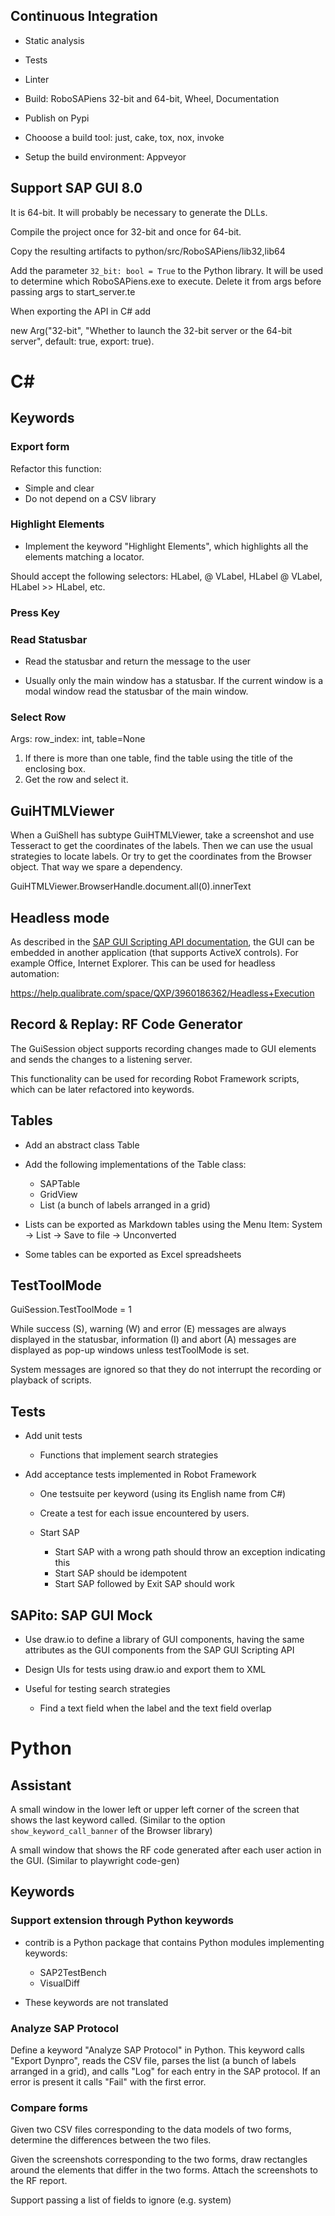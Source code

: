 
## Continuous Integration

- Static analysis
- Tests
- Linter
- Build: RoboSAPiens 32-bit and 64-bit, Wheel, Documentation
- Publish on Pypi

- Chooose a build tool: just, cake, tox, nox, invoke
- Setup the build environment: Appveyor


## Support SAP GUI 8.0

It is 64-bit. It will probably be necessary to generate the DLLs.

Compile the project once for 32-bit and once for 64-bit.

Copy the resulting artifacts to python/src/RoboSAPiens/lib32,lib64

Add the parameter `32_bit: bool = True` to the Python library. It will be used to determine which RoboSAPiens.exe to execute. Delete it from args before passing args to start_server.te

When exporting the API in C# add

new Arg("32-bit", "Whether to launch the 32-bit server or the 64-bit server", default: true, export: true).


# C#

## Keywords

### Export form

Refactor this function:
  - Simple and clear
  - Do not depend on a CSV library

### Highlight Elements

- Implement the keyword "Highlight Elements", which highlights all the elements matching a locator.

Should accept the following selectors: HLabel, @ VLabel, HLabel @ VLabel, HLabel >> HLabel, etc.

### Press Key

### Read Statusbar

- Read the statusbar and return the message to the user

- Usually only the main window has a statusbar. If the current window is a modal window read the statusbar of the main window.

### Select Row

Args: row_index: int, table=None

1. If there is more than one table, find the table using the title of the enclosing box.
2. Get the row and select it.


## GuiHTMLViewer

When a GuiShell has subtype GuiHTMLViewer, take a screenshot and use Tesseract to get the coordinates of the labels. Then we can use the usual strategies to locate labels. Or try to get the coordinates from the Browser object. That way we spare a dependency.

GuiHTMLViewer.BrowserHandle.document.all(0).innerText


## Headless mode

As described in the [SAP GUI Scripting API documentation](https://www.synactive.com/download/sap%20gui%20scripting/sap%20gui%20scripting%20api.pdf), the GUI can be embedded in another application (that supports ActiveX controls). For example Office, Internet Explorer. This can be used for headless automation:

https://help.qualibrate.com/space/QXP/3960186362/Headless+Execution


## Record & Replay: RF Code Generator

The GuiSession object supports recording changes made to GUI elements and sends the changes to a listening server.

This functionality can be used for recording Robot Framework scripts, which can be later refactored into keywords. 


## Tables

- Add an abstract class Table

- Add the following implementations of the Table class:
  - SAPTable
  - GridView
  - List (a bunch of labels arranged in a grid)

- Lists can be exported as Markdown tables using the Menu Item: 
  System -> List -> Save to file -> Unconverted

- Some tables can be exported as Excel spreadsheets


## TestToolMode

GuiSession.TestToolMode = 1

While success (S), warning (W) and error (E) messages are always displayed
in the statusbar, information (I) and abort (A) messages are displayed as pop-up
windows unless testToolMode is set. 

System messages are ignored so that they do not interrupt the recording or
playback of scripts.


## Tests

- Add unit tests
  - Functions that implement search strategies

- Add acceptance tests implemented in Robot Framework
  - One testsuite per keyword (using its English name from C#)
  
  - Create a test for each issue encountered by users.


  - Start SAP
    - Start SAP with a wrong path should throw an exception indicating this
    - Start SAP should be idempotent
    - Start SAP followed by Exit SAP should work


## SAPito: SAP GUI Mock

- Use draw.io to define a library of GUI components, having the same attributes as the GUI components from the SAP GUI Scripting API

- Design UIs for tests using draw.io and export them to XML

- Useful for testing search strategies

  - Find a text field when the label and the text field overlap


# Python

## Assistant

A small window in the lower left or upper left corner of the screen that shows the last keyword called. (Similar to the option `show_keyword_call_banner` of the Browser library)

A small window that shows the RF code generated after each user action in the GUI. (Similar to playwright code-gen)


## Keywords

### Support extension through Python keywords

- contrib is a Python package that contains Python modules implementing keywords:

    - SAP2TestBench
    - VisualDiff

- These keywords are not translated


### Analyze SAP Protocol

Define a keyword "Analyze SAP Protocol" in Python.
This keyword calls "Export Dynpro", reads the CSV file,
parses the list (a bunch of labels arranged in a grid),
and calls "Log" for each entry in the SAP protocol.
If an error is present it calls "Fail" with the first error.

### Compare forms

Given two CSV files corresponding to the data models of two forms,
determine the differences between the two files.

Given the screenshots corresponding to the two forms, draw rectangles
around the elements that differ in the two forms. Attach the screenshots
to the RF report.

Support passing a list of fields to ignore (e.g. system)
